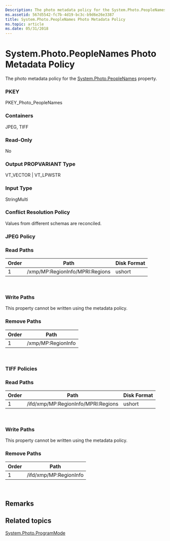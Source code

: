 ```yaml
---
Description: The photo metadata policy for the System.Photo.PeopleNames property.
ms.assetid: 567d5542-fc7b-4d19-bc3c-b9d6e26e3387
title: System.Photo.PeopleNames Photo Metadata Policy
ms.topic: article
ms.date: 05/31/2018
---
```


# System.Photo.PeopleNames Photo Metadata Policy

The photo metadata policy for the [System.Photo.PeopleNames](../properties/props-system-photo-peoplenames.md) property.

### PKEY

PKEY\_Photo\_PeopleNames

### Containers

JPEG, TIFF

### Read-Only

No

### Output PROPVARIANT Type

VT\_VECTOR \| VT\_LPWSTR

### Input Type

StringMulti

### Conflict Resolution Policy

Values from different schemas are reconciled.

### JPEG Policy

### Read Paths



| Order | Path                                                           | Disk Format |
|-------|----------------------------------------------------------------|-------------|
| 1     | /xmp/<xmpstruct>MP:RegionInfo/<xmpbag>MPRI:Regions | ushort      |



 

### Write Paths

This property cannot be written using the metadata policy.

### Remove Paths



| Order | Path                                |
|-------|-------------------------------------|
| 1     | /xmp/<xmpstruct>MP:RegionInfo |



 

### TIFF Policies

### Read Paths



| Order | Path                                                               | Disk Format |
|-------|--------------------------------------------------------------------|-------------|
| 1     | /ifd/xmp/<xmpstruct>MP:RegionInfo/<xmpbag>MPRI:Regions | ushort      |



 

### Write Paths

This property cannot be written using the metadata policy.

### Remove Paths



| Order | Path                                    |
|-------|-----------------------------------------|
| 1     | /ifd/xmp/<xmpstruct>MP:RegionInfo |



 

## Remarks

## Related topics

<dl> <dt>

[System.Photo.ProgramMode](../properties/props-system-photo-programmode.md)
</dt> </dl>

 

 